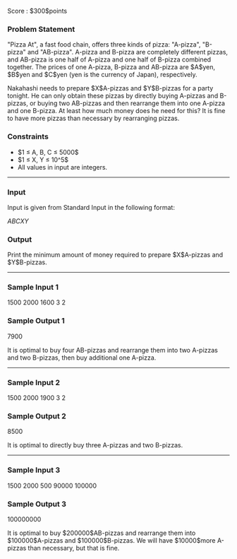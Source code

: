 
<div>

<span>

<span>

<p>
Score : $300$points
</p>

<div>

<section>

### **Problem Statement**

<p>
"Pizza At", a fast food chain, offers three kinds of pizza: "A-pizza", "B-pizza" and "AB-pizza". A-pizza and B-pizza are completely different pizzas, and AB-pizza is one half of A-pizza and one half of B-pizza combined together. The prices of one A-pizza, B-pizza and AB-pizza are $A$yen, $B$yen and $C$yen (yen is the currency of Japan), respectively.
</p>

<p>
Nakahashi needs to prepare $X$A-pizzas and $Y$B-pizzas for a party tonight. He can only obtain these pizzas by directly buying A-pizzas and B-pizzas, or buying two AB-pizzas and then rearrange them into one A-pizza and one B-pizza. At least how much money does he need for this? It is fine to have more pizzas than necessary by rearranging pizzas.
</p>

</section>

</div>

<div>

<section>

### **Constraints**

<ul>

<li>
$1 ≤ A, B, C ≤ 5000$
</li>

<li>
$1 ≤ X, Y ≤ 10^5$
</li>

<li>
All values in input are integers.
</li>

</ul>

</section>

</div>

---

<div>

<div>

<section>

### **Input**

<p>
Input is given from Standard Input in the following format:
</p>

<div>

$A$$B$$C$$X$$Y$
</div>

</section>

</div>

<div>

<section>

### **Output**

<p>
Print the minimum amount of money required to prepare $X$A-pizzas and $Y$B-pizzas.
</p>

</section>

</div>

</div>

---

<div>

<section>

### **Sample Input 1**

<div>

1500 2000 1600 3 2

</div>

</section>

</div>

<div>

<section>

### **Sample Output 1**

<div>

7900

</div>

<p>
It is optimal to buy four AB-pizzas and rearrange them into two A-pizzas and two B-pizzas, then buy additional one A-pizza.
</p>

</section>

</div>

---

<div>

<section>

### **Sample Input 2**

<div>

1500 2000 1900 3 2

</div>

</section>

</div>

<div>

<section>

### **Sample Output 2**

<div>

8500

</div>

<p>
It is optimal to directly buy three A-pizzas and two B-pizzas.
</p>

</section>

</div>

---

<div>

<section>

### **Sample Input 3**

<div>

1500 2000 500 90000 100000

</div>

</section>

</div>

<div>

<section>

### **Sample Output 3**

<div>

100000000

</div>

<p>
It is optimal to buy $200000$AB-pizzas and rearrange them into $100000$A-pizzas and $100000$B-pizzas. We will have $10000$more A-pizzas than necessary, but that is fine.
</p>

</section>

</div>

</span>

</span>

</div>
